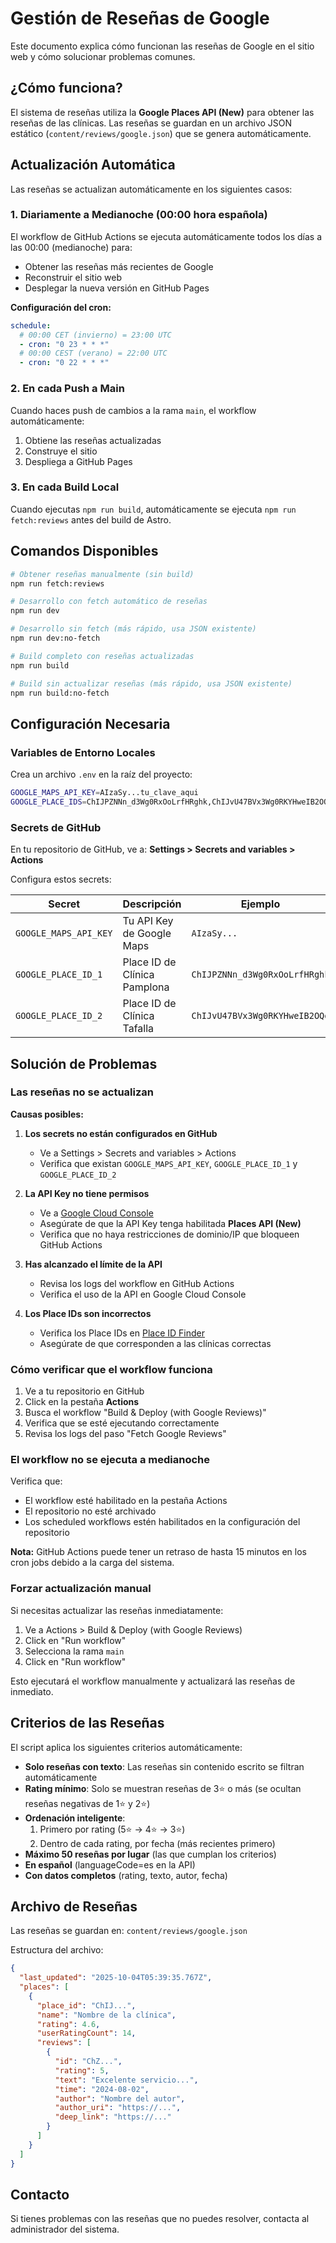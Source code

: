 # Gestión de Reseñas de Google

Este documento explica cómo funcionan las reseñas de Google en el sitio web y cómo solucionar problemas comunes.

## ¿Cómo funciona?

El sistema de reseñas utiliza la **Google Places API (New)** para obtener las reseñas de las clínicas. Las reseñas se guardan en un archivo JSON estático (`content/reviews/google.json`) que se genera automáticamente.

## Actualización Automática

Las reseñas se actualizan automáticamente en los siguientes casos:

### 1. Diariamente a Medianoche (00:00 hora española)

El workflow de GitHub Actions se ejecuta automáticamente todos los días a las 00:00 (medianoche) para:

- Obtener las reseñas más recientes de Google
- Reconstruir el sitio web
- Desplegar la nueva versión en GitHub Pages

**Configuración del cron:**

```yaml
schedule:
  # 00:00 CET (invierno) = 23:00 UTC
  - cron: "0 23 * * *"
  # 00:00 CEST (verano) = 22:00 UTC
  - cron: "0 22 * * *"
```

### 2. En cada Push a Main

Cuando haces push de cambios a la rama `main`, el workflow automáticamente:

1. Obtiene las reseñas actualizadas
2. Construye el sitio
3. Despliega a GitHub Pages

### 3. En cada Build Local

Cuando ejecutas `npm run build`, automáticamente se ejecuta `npm run fetch:reviews` antes del build de Astro.

## Comandos Disponibles

```bash
# Obtener reseñas manualmente (sin build)
npm run fetch:reviews

# Desarrollo con fetch automático de reseñas
npm run dev

# Desarrollo sin fetch (más rápido, usa JSON existente)
npm run dev:no-fetch

# Build completo con reseñas actualizadas
npm run build

# Build sin actualizar reseñas (más rápido, usa JSON existente)
npm run build:no-fetch
```

## Configuración Necesaria

### Variables de Entorno Locales

Crea un archivo `.env` en la raíz del proyecto:

```bash
GOOGLE_MAPS_API_KEY=AIzaSy...tu_clave_aqui
GOOGLE_PLACE_IDS=ChIJPZNNn_d3Wg0RxOoLrfHRghk,ChIJvU47BVx3Wg0RKYHweIB2OQo
```

### Secrets de GitHub

En tu repositorio de GitHub, ve a: **Settings > Secrets and variables > Actions**

Configura estos secrets:

| Secret                | Descripción                  | Ejemplo                       |
| --------------------- | ---------------------------- | ----------------------------- |
| `GOOGLE_MAPS_API_KEY` | Tu API Key de Google Maps    | `AIzaSy...`                   |
| `GOOGLE_PLACE_ID_1`   | Place ID de Clínica Pamplona | `ChIJPZNNn_d3Wg0RxOoLrfHRghk` |
| `GOOGLE_PLACE_ID_2`   | Place ID de Clínica Tafalla  | `ChIJvU47BVx3Wg0RKYHweIB2OQo` |

## Solución de Problemas

### Las reseñas no se actualizan

**Causas posibles:**

1. **Los secrets no están configurados en GitHub**

   - Ve a Settings > Secrets and variables > Actions
   - Verifica que existan `GOOGLE_MAPS_API_KEY`, `GOOGLE_PLACE_ID_1` y `GOOGLE_PLACE_ID_2`

2. **La API Key no tiene permisos**

   - Ve a [Google Cloud Console](https://console.cloud.google.com)
   - Asegúrate de que la API Key tenga habilitada **Places API (New)**
   - Verifica que no haya restricciones de dominio/IP que bloqueen GitHub Actions

3. **Has alcanzado el límite de la API**

   - Revisa los logs del workflow en GitHub Actions
   - Verifica el uso de la API en Google Cloud Console

4. **Los Place IDs son incorrectos**
   - Verifica los Place IDs en [Place ID Finder](https://developers.google.com/maps/documentation/javascript/examples/places-placeid-finder)
   - Asegúrate de que corresponden a las clínicas correctas

### Cómo verificar que el workflow funciona

1. Ve a tu repositorio en GitHub
2. Click en la pestaña **Actions**
3. Busca el workflow "Build & Deploy (with Google Reviews)"
4. Verifica que se esté ejecutando correctamente
5. Revisa los logs del paso "Fetch Google Reviews"

### El workflow no se ejecuta a medianoche

Verifica que:

- El workflow esté habilitado en la pestaña Actions
- El repositorio no esté archivado
- Los scheduled workflows estén habilitados en la configuración del repositorio

**Nota:** GitHub Actions puede tener un retraso de hasta 15 minutos en los cron jobs debido a la carga del sistema.

### Forzar actualización manual

Si necesitas actualizar las reseñas inmediatamente:

1. Ve a Actions > Build & Deploy (with Google Reviews)
2. Click en "Run workflow"
3. Selecciona la rama `main`
4. Click en "Run workflow"

Esto ejecutará el workflow manualmente y actualizará las reseñas de inmediato.

## Criterios de las Reseñas

El script aplica los siguientes criterios automáticamente:

- **Solo reseñas con texto**: Las reseñas sin contenido escrito se filtran automáticamente
- **Rating mínimo**: Solo se muestran reseñas de 3⭐ o más (se ocultan reseñas negativas de 1⭐ y 2⭐)
- **Ordenación inteligente**:
  1. Primero por rating (5⭐ → 4⭐ → 3⭐)
  2. Dentro de cada rating, por fecha (más recientes primero)
- **Máximo 50 reseñas por lugar** (las que cumplan los criterios)
- **En español** (languageCode=es en la API)
- **Con datos completos** (rating, texto, autor, fecha)

## Archivo de Reseñas

Las reseñas se guardan en: `content/reviews/google.json`

Estructura del archivo:

```json
{
  "last_updated": "2025-10-04T05:39:35.767Z",
  "places": [
    {
      "place_id": "ChIJ...",
      "name": "Nombre de la clínica",
      "rating": 4.6,
      "userRatingCount": 14,
      "reviews": [
        {
          "id": "ChZ...",
          "rating": 5,
          "text": "Excelente servicio...",
          "time": "2024-08-02",
          "author": "Nombre del autor",
          "author_uri": "https://...",
          "deep_link": "https://..."
        }
      ]
    }
  ]
}
```

## Contacto

Si tienes problemas con las reseñas que no puedes resolver, contacta al administrador del sistema.
